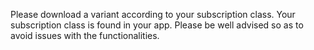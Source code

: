 Please download a variant according to your subscription class. Your subscription class is found in your app. Please be well advised so as to avoid issues with the functionalities.
